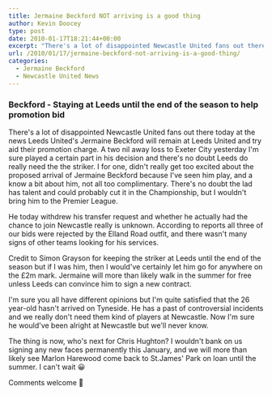 ```yaml
---
title: Jermaine Beckford NOT arriving is a good thing
author: Kevin Doocey
type: post
date: 2010-01-17T18:21:44+00:00
excerpt: "There's a lot of disappointed Newcastle United fans out there today.."
url: /2010/01/17/jermaine-beckford-not-arriving-is-a-good-thing/
categories:
  - Jermaine Beckford
  - Newcastle United News
---
```


### Beckford - Staying at Leeds until the end of the season to help promotion bid

There's a lot of disappointed Newcastle United fans out there today at the news Leeds United's Jermaine Beckford will remain at Leeds United and try aid their promotion charge. A two nil away loss to Exeter City yesterday I'm sure played a certain part in his decision and there's no doubt Leeds do really need the the striker. I for one, didn't really get too excited about the proposed arrival of Jermaine Beckford because I've seen him play, and a know a bit about him, not all too complimentary. There's no doubt the lad has talent and could probably cut it in the Championship, but I wouldn't bring him to the Premier League.

He today withdrew his transfer request and whether he actually had the chance to join Newcastle really is unknown. According to reports all three of our bids were rejected by the Elland Road outfit, and there wasn't many signs of other teams looking for his services.

Credit to Simon Grayson for keeping the striker at Leeds until the end of the season but if I was him, then I would've certainly let him go for anywhere on the £2m mark. Jermaine will more than likely walk in the summer for free unless Leeds can convince him to sign a new contract.

I'm sure you all have different opinions but I'm quite satisfied that the 26 year-old hasn't arrived on Tyneside. He has a past of controversial incidents and we really don't need them kind of players at Newcastle. Now I'm sure he would've been alright at Newcastle but we'll never know.

The thing is now, who's next for Chris Hughton? I wouldn't bank on us signing any new faces permanently this January, and we will more than likely see Marlon Harewood come back to St.James' Park on loan until the summer. I can't wait 😀

Comments welcome 🙂
